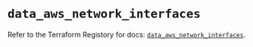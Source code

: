 # `data_aws_network_interfaces`

Refer to the Terraform Registory for docs: [`data_aws_network_interfaces`](https://www.terraform.io/docs/providers/aws/d/network_interfaces).
